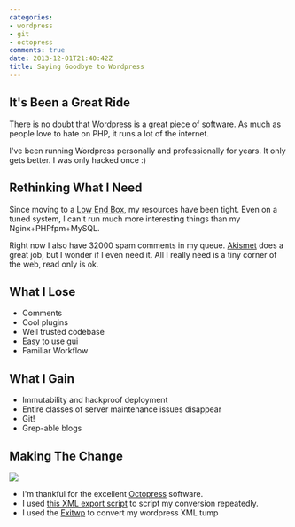 ```yaml
---
categories:
- wordpress
- git
- octopress
comments: true
date: 2013-12-01T21:40:42Z
title: Saying Goodbye to Wordpress
---
```


## It's Been a Great Ride

There is no doubt that Wordpress is a great piece of software. As much as people love to hate on PHP, it runs a lot of the internet.

I've been running Wordpress personally and professionally for years. It only gets better. I was only hacked once :)

## Rethinking What I Need

Since moving to a [Low End Box](http://lowendbox.com/), my resources have been tight. Even on a tuned system, I can't run much more interesting things than my Nginx+PHPfpm+MySQL.

Right now I also have 32000 spam comments in my queue. [Akismet](http://codex.wordpress.org/Plugins/Akismet) does a great job, but I wonder if I even need it. All I really need is a tiny corner of the web, read only is ok.

## What I Lose

- Comments
- Cool plugins
- Well trusted codebase
- Easy to use gui
- Familiar Workflow

## What I Gain

- Immutability and hackproof deployment
- Entire classes of server maintenance issues disappear
- Git!
- Grep-able blogs

## Making The Change

![](/uploads/octopress-logo.png)

- I'm thankful for the excellent [Octopress](http://octopress.org/) software.
- I used [this XML export script](http://www.ericmichaelstone.com/?p=4607) to script my conversion repeatedly.
- I used the [Exitwp](https://github.com/thomasf/exitwp) to convert my wordpress XML tump
